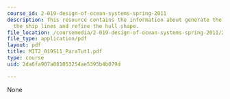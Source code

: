 ```yaml
---
course_id: 2-019-design-of-ocean-systems-spring-2011
description: This resource contains the information about generate the hull, generate
  the ship lines and refine the hull shape.
file_location: /coursemedia/2-019-design-of-ocean-systems-spring-2011/2da6fa907a081053254ae5395b4b079d_MIT2_019S11_ParaTut1.pdf
file_type: application/pdf
layout: pdf
title: MIT2_019S11_ParaTut1.pdf
type: course
uid: 2da6fa907a081053254ae5395b4b079d

---
```

None
